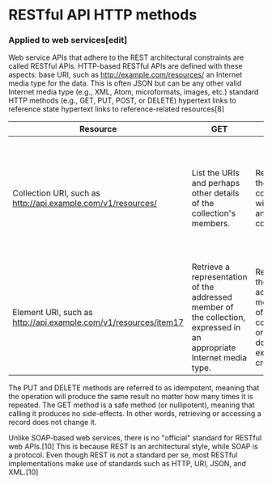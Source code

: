 # RESTful API HTTP methods


### Applied to web services[edit]
Web service APIs that adhere to the REST architectural constraints are called RESTful APIs. HTTP-based RESTful APIs are defined with these aspects:
base URI, such as http://example.com/resources/
an Internet media type for the data. This is often JSON but can be any other valid Internet media type (e.g., XML, Atom, microformats, images, etc.)
standard HTTP methods (e.g., GET, PUT, POST, or DELETE)
hypertext links to reference state
hypertext links to reference-related resources[8]

|Resource	|GET	|PUT	|POST	|DELETE
|--|--|--|--|--
|Collection URI, such as http://api.example.com/v1/resources/	|List the URIs and perhaps other details of the collection's members.	|Replace the entire collection with another collection.	|Create a new entry in the collection. The new entry's URI is assigned automatically and is usually returned by the operation.[9]	|Delete the entire collection.
|Element URI, such as http://api.example.com/v1/resources/item17	|Retrieve a representation of the addressed member of the collection, expressed in an appropriate Internet media type.	|Replace the addressed member of the collection, or if it does not exist, create it.	|Not generally used. Treat the addressed member as a collection in its own right and create a new entry in it.[9]	|Delete the addressed member of the collection.

The PUT and DELETE methods are referred to as idempotent, meaning that the operation will produce the same result no matter how many times it is repeated. The GET method is a safe method (or nullipotent), meaning that calling it produces no side-effects. In other words, retrieving or accessing a record does not change it.

Unlike SOAP-based web services, there is no "official" standard for RESTful web APIs.[10] This is because REST is an architectural style, while SOAP is a protocol. Even though REST is not a standard per se, most RESTful implementations make use of standards such as HTTP, URI, JSON, and XML.[10]